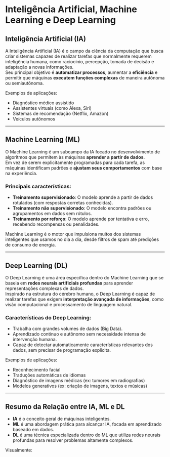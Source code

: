 # Inteligência Artificial, Machine Learning e Deep Learning

## Inteligência Artificial (IA)

A Inteligência Artificial (IA) é o campo da ciência da computação que busca criar sistemas capazes de realizar tarefas que normalmente requerem inteligência humana, como raciocínio, percepção, tomada de decisão e adaptação a novas informações.  
Seu principal objetivo é **automatizar processos**, aumentar a **eficiência** e permitir que máquinas **executem funções complexas** de maneira autônoma ou semiautônoma.

Exemplos de aplicações:
- Diagnóstico médico assistido
- Assistentes virtuais (como Alexa, Siri)
- Sistemas de recomendação (Netflix, Amazon)
- Veículos autônomos

---

## Machine Learning (ML)

O Machine Learning é um subcampo da IA focado no desenvolvimento de algoritmos que permitem às máquinas **aprender a partir de dados**.  
Em vez de serem explicitamente programadas para cada tarefa, as máquinas identificam padrões e **ajustam seus comportamentos** com base na experiência.

### Principais características:
- **Treinamento supervisionado**: O modelo aprende a partir de dados rotulados (com respostas corretas conhecidas).
- **Treinamento não supervisionado**: O modelo encontra padrões ou agrupamentos em dados sem rótulos.
- **Treinamento por reforço**: O modelo aprende por tentativa e erro, recebendo recompensas ou penalidades.

Machine Learning é o motor que impulsiona muitos dos sistemas inteligentes que usamos no dia a dia, desde filtros de spam até predições de consumo de energia.

---

## Deep Learning (DL)

O Deep Learning é uma área específica dentro do Machine Learning que se baseia em **redes neurais artificiais profundas** para aprender representações complexas de dados.  
Inspirado na estrutura do cérebro humano, o Deep Learning é capaz de realizar tarefas que exigem **interpretação avançada de informações**, como visão computacional e processamento de linguagem natural.

### Características do Deep Learning:
- Trabalha com grandes volumes de dados (Big Data).
- Aprendizado contínuo e autônomo sem necessidade intensa de intervenção humana.
- Capaz de detectar automaticamente características relevantes dos dados, sem precisar de programação explícita.

Exemplos de aplicações:
- Reconhecimento facial
- Traduções automáticas de idiomas
- Diagnóstico de imagens médicas (ex: tumores em radiografias)
- Modelos generativos (ex: criação de imagens, textos e músicas)

---

## Resumo da Relação entre IA, ML e DL

- **IA** é o conceito geral de máquinas inteligentes.
- **ML** é uma abordagem prática para alcançar IA, focada em aprendizado baseado em dados.
- **DL** é uma técnica especializada dentro do ML que utiliza redes neurais profundas para resolver problemas altamente complexos.

Visualmente:

